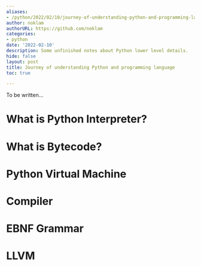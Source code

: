 ```yaml
---
aliases:
- /python/2022/02/10/journey-of-understanding-python-and-programming-langauge
author: noklam
authorURL: https://github.com/noklam
categories:
- python
date: '2022-02-10'
description: Some unfinished notes about Python lower level details.
hide: false
layout: post
title: Journey of understanding Python and programming language
toc: true

---
```


To be written...
# What is Python Interpreter?

# What is Bytecode?

# Python Virtual Machine

# Compiler

# EBNF Grammar

# LLVM